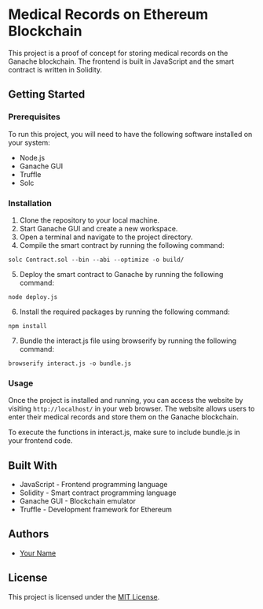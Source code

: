 # Medical Records on Ethereum Blockchain

This project is a proof of concept for storing medical records on the Ganache blockchain. The frontend is built in JavaScript and the smart contract is written in Solidity.

## Getting Started

### Prerequisites

To run this project, you will need to have the following software installed on your system:

- Node.js
- Ganache GUI
- Truffle
- Solc

### Installation

1. Clone the repository to your local machine.
2. Start Ganache GUI and create a new workspace.
3. Open a terminal and navigate to the project directory.
4. Compile the smart contract by running the following command:

```
solc Contract.sol --bin --abi --optimize -o build/
```

5. Deploy the smart contract to Ganache by running the following command:

```
node deploy.js
```

6. Install the required packages by running the following command:

```
npm install
```

7. Bundle the interact.js file using browserify by running the following command:

```
browserify interact.js -o bundle.js
```

### Usage

Once the project is installed and running, you can access the website by visiting `http://localhost/` in your web browser. The website allows users to enter their medical records and store them on the Ganache blockchain.

To execute the functions in interact.js, make sure to include bundle.js in your frontend code.

## Built With

- JavaScript - Frontend programming language
- Solidity - Smart contract programming language
- Ganache GUI - Blockchain emulator
- Truffle - Development framework for Ethereum

## Authors

- [Your Name](https://github.com/kiranpranay)

## License

This project is licensed under the [MIT License](https://github.com/KiranPranay/MedicalRecords-With-BlockChain/blob/main/LICENSE).
